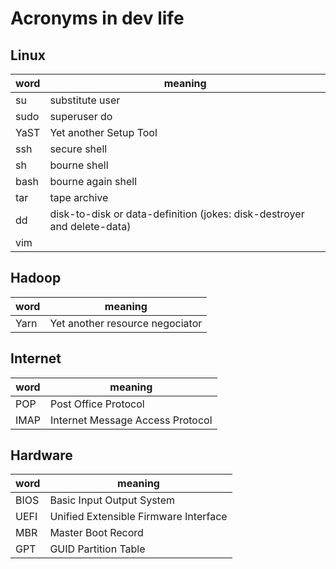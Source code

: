 # Acronyms in dev life

## Linux
|word|meaning|
|-|-|
|su|substitute user|
|sudo|superuser do|
|YaST|Yet another Setup Tool|
|ssh|secure shell|
|sh|bourne shell|
|bash|bourne again shell|
|tar|tape archive|
|dd|disk-to-disk or data-definition (jokes: disk-destroyer and delete-data)|
|vim||vi improved|

## Hadoop
|word|meaning|
|-|-|
|Yarn|Yet another resource negociator|

## Internet
|word|meaning|
|-|-|
|POP|Post Office Protocol|
|IMAP|Internet Message Access Protocol|

## Hardware
|word|meaning|
|-|-|
|BIOS|Basic Input Output System|
|UEFI|Unified Extensible Firmware Interface|
|MBR|Master Boot Record|
|GPT|GUID Partition Table|